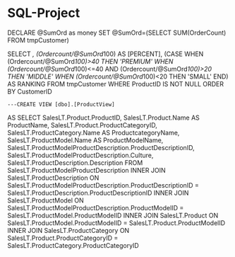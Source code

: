 # SQL-Project
 DECLARE @SumOrd as money
 SET @SumOrd=(SELECT SUM(OrderCount) FROM tmpCustomer)

 SELECT *,
		(Ordercount/@SumOrd*100) AS [PERCENT],
		(CASE WHEN (Ordercount/@SumOrd*100)>40 THEN 'PREMIUM'
		WHEN (Ordercount/@SumOrd*100)<=40 AND (Ordercount/@SumOrd*100)>20 THEN 'MIDDLE'
		WHEN (Ordercount/@SumOrd*100)<20 THEN 'SMALL' END) AS RANKING
		FROM tmpCustomer
		WHERE ProductID IS NOT NULL
		ORDER BY CustomerID
    
    
    ---CREATE VIEW [dbo].[ProductView]
AS
SELECT  SalesLT.Product.ProductID, SalesLT.Product.Name AS ProductName, SalesLT.Product.ProductCategoryID, SalesLT.ProductCategory.Name AS ProductcategoryName, SalesLT.ProductModel.Name AS ProductModelName, 
                   SalesLT.ProductModelProductDescription.ProductDescriptionID, SalesLT.ProductModelProductDescription.Culture, SalesLT.ProductDescription.Description
FROM      SalesLT.ProductModelProductDescription INNER JOIN
                   SalesLT.ProductDescription ON SalesLT.ProductModelProductDescription.ProductDescriptionID = SalesLT.ProductDescription.ProductDescriptionID INNER JOIN
                   SalesLT.ProductModel ON SalesLT.ProductModelProductDescription.ProductModelID = SalesLT.ProductModel.ProductModelID INNER JOIN
                   SalesLT.Product ON SalesLT.ProductModel.ProductModelID = SalesLT.Product.ProductModelID INNER JOIN
                   SalesLT.ProductCategory ON SalesLT.Product.ProductCategoryID = SalesLT.ProductCategory.ProductCategoryID
